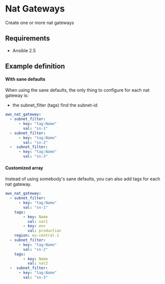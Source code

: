 # Nat Gateways

Create one or more nat gateways

## Requirements

* Ansible 2.5

## Example definition

#### With sane defaults
When using the sane defaults, the only thing to configure for each nat gateway is:

* the subnet_filter (tags) find the subnet-id

```yml
aws_nat_gateway:
  - subnet_filter:
      - key: "tag:Name"
        val: "sn-1"
  - subnet_filter:
      - key: "tag:Name"
        val: "sn-2"
  -  subnet_filter:
      - key: "tag:Name"
        val: "sn-3"
```

#### Customized array
Instead of using somebody's sane defaults, you can also add tags for each nat gateway.

```yml
aws_nat_gateway:
  - subnet_filter:
      - key: "tag:Name"
        val: "sn-1"
    tags:
        - key: Name
          val: nat1
        - key: env
          val: production
    region: eu-central-1
  - subnet_filter:
      - key: "tag:Name"
        val: "sn-2"
    tags:
        - key: Name
          val: nat2
  -  subnet_filter:
      - key: "tag:Name"
        val: "sn-3"
```
